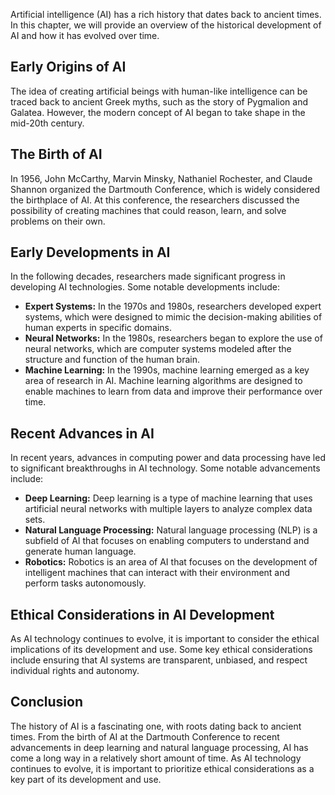 
Artificial intelligence (AI) has a rich history that dates back to ancient times. In this chapter, we will provide an overview of the historical development of AI and how it has evolved over time.

Early Origins of AI
-------------------

The idea of creating artificial beings with human-like intelligence can be traced back to ancient Greek myths, such as the story of Pygmalion and Galatea. However, the modern concept of AI began to take shape in the mid-20th century.

The Birth of AI
---------------

In 1956, John McCarthy, Marvin Minsky, Nathaniel Rochester, and Claude Shannon organized the Dartmouth Conference, which is widely considered the birthplace of AI. At this conference, the researchers discussed the possibility of creating machines that could reason, learn, and solve problems on their own.

Early Developments in AI
------------------------

In the following decades, researchers made significant progress in developing AI technologies. Some notable developments include:

* **Expert Systems:** In the 1970s and 1980s, researchers developed expert systems, which were designed to mimic the decision-making abilities of human experts in specific domains.
* **Neural Networks:** In the 1980s, researchers began to explore the use of neural networks, which are computer systems modeled after the structure and function of the human brain.
* **Machine Learning:** In the 1990s, machine learning emerged as a key area of research in AI. Machine learning algorithms are designed to enable machines to learn from data and improve their performance over time.

Recent Advances in AI
---------------------

In recent years, advances in computing power and data processing have led to significant breakthroughs in AI technology. Some notable advancements include:

* **Deep Learning:** Deep learning is a type of machine learning that uses artificial neural networks with multiple layers to analyze complex data sets.
* **Natural Language Processing:** Natural language processing (NLP) is a subfield of AI that focuses on enabling computers to understand and generate human language.
* **Robotics:** Robotics is an area of AI that focuses on the development of intelligent machines that can interact with their environment and perform tasks autonomously.

Ethical Considerations in AI Development
----------------------------------------

As AI technology continues to evolve, it is important to consider the ethical implications of its development and use. Some key ethical considerations include ensuring that AI systems are transparent, unbiased, and respect individual rights and autonomy.

Conclusion
----------

The history of AI is a fascinating one, with roots dating back to ancient times. From the birth of AI at the Dartmouth Conference to recent advancements in deep learning and natural language processing, AI has come a long way in a relatively short amount of time. As AI technology continues to evolve, it is important to prioritize ethical considerations as a key part of its development and use.
